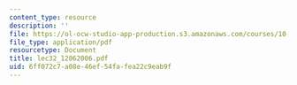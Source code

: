 ```yaml
---
content_type: resource
description: ''
file: https://ol-ocw-studio-app-production.s3.amazonaws.com/courses/10-569-synthesis-of-polymers-fall-2006/6ff072c7a08e46ef54fafea22c9eab9f_lec32_12062006.pdf
file_type: application/pdf
resourcetype: Document
title: lec32_12062006.pdf
uid: 6ff072c7-a08e-46ef-54fa-fea22c9eab9f
---
```

